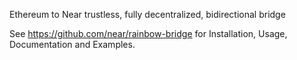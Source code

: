Ethereum to Near trustless, fully decentralized, bidirectional bridge

See https://github.com/near/rainbow-bridge for Installation, Usage, Documentation and Examples.